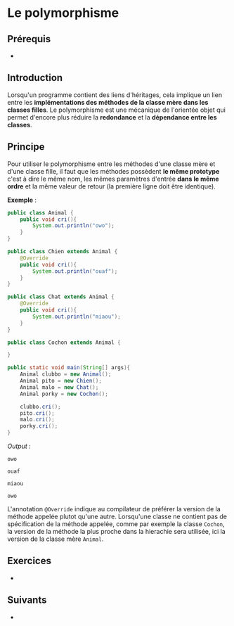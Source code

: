# Le polymorphisme

## Prérequis

+ []()

## Introduction

Lorsqu'un programme contient des liens d'héritages, cela implique un lien entre les **implémentations des méthodes de la classe mère dans les classes filles**. Le polymorphisme est une mécanique de l'orientée objet qui permet d'encore plus réduire la **redondance** et la **dépendance entre les classes**.

## Principe

Pour utiliser le polymorphisme entre les méthodes d'une classe mère et d'une classe fille, il faut que les méthodes possèdent **le même prototype** c'est à dire le même nom, les mêmes paramètres d'entrée **dans le même ordre** et la même valeur de retour (la première ligne doit être identique).

**Exemple** :

```java
public class Animal {
    public void cri(){
        System.out.println("owo");
    }
}
```

```java
public class Chien extends Animal {
    @Override
    public void cri(){
        System.out.println("ouaf");
    }
}
```

```java
public class Chat extends Animal {
    @Override
    public void cri(){
        System.out.println("miaou");
    }
}
```

```java
public class Cochon extends Animal {

}
```

```java
public static void main(String[] args){
    Animal clubbo = new Animal();
    Animal pito = new Chien();
    Animal malo = new Chat();
    Animal porky = new Cochon();

    clubbo.cri();
    pito.cri();
    malo.cri();
    porky.cri();
}
```

*Output* :

`owo`

`ouaf`

`miaou`

`owo`

L'annotation `@Override` indique au compilateur de préférer la version de la méthode appelée plutot qu'une autre. Lorsqu'une classe ne contient pas de spécification de la méthode appelée, comme par exemple la classe `Cochon`, la version de la méthode la plus proche dans la hierachie sera utilisée, ici la version de la classe mère `Animal`.

## Exercices

+ []()

## Suivants

+ []()